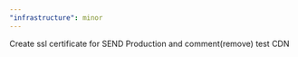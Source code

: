 ```yaml
---
"infrastructure": minor
---
```


Create ssl certificate for SEND Production and comment(remove) test CDN 
